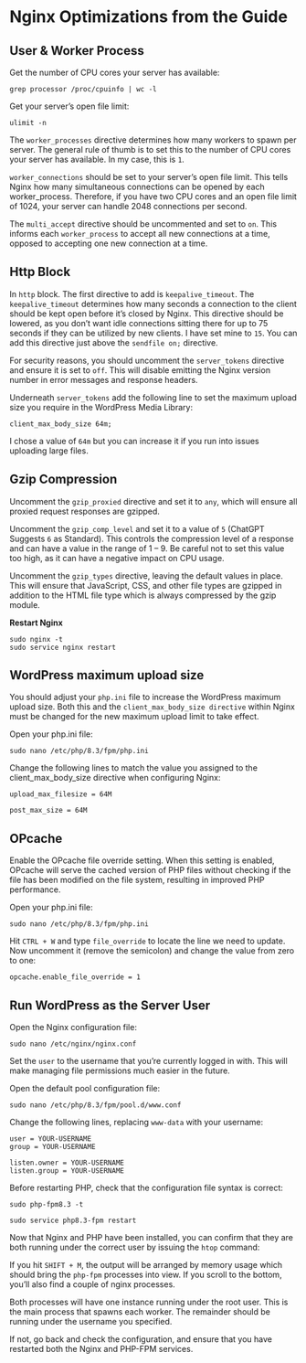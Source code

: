 # Nginx Optimizations from the Guide

## User & Worker Process

Get the number of CPU cores your server has available:

```grep processor /proc/cpuinfo | wc -l```

Get your server’s open file limit:

```ulimit -n```

The `worker_processes` directive determines how many workers to spawn per server. The general rule of thumb is to set this to the number of CPU cores your server has available. In my case, this is `1`.

`worker_connections` should be set to your server’s open file limit. This tells Nginx how many simultaneous connections can be opened by each worker_process. Therefore, if you have two CPU cores and an open file limit of 1024, your server can handle 2048 connections per second.

The `multi_accept` directive should be uncommented and set to `on`. This informs each `worker_process` to accept all new connections at a time, opposed to accepting one new connection at a time.



## Http Block

In `http` block. The first directive to add is `keepalive_timeout`. The `keepalive_timeout` determines how many seconds a connection to the client should be kept open before it’s closed by Nginx. This directive should be lowered, as you don’t want idle connections sitting there for up to 75 seconds if they can be utilized by new clients. I have set mine to `15`. You can add this directive just above the `sendfile on;` directive.

For security reasons, you should uncomment the `server_tokens` directive and ensure it is set to `off`. This will disable emitting the Nginx version number in error messages and response headers.

Underneath `server_tokens` add the following line to set the maximum upload size you require in the WordPress Media Library:

```client_max_body_size 64m;```

I chose a value of `64m` but you can increase it if you run into issues uploading large files.



## Gzip Compression

Uncomment the `gzip_proxied` directive and set it to `any`, which will ensure all proxied request responses are gzipped.

Uncomment the `gzip_comp_level` and set it to a value of `5` (ChatGPT Suggests `6` as Standard). This controls the compression level of a response and can have a value in the range of 1 – 9. Be careful not to set this value too high, as it can have a negative impact on CPU usage.

Uncomment the `gzip_types` directive, leaving the default values in place. This will ensure that JavaScript, CSS, and other file types are gzipped in addition to the HTML file type which is always compressed by the gzip module.

**Restart Nginx**
```
sudo nginx -t
sudo service nginx restart
```

## WordPress maximum upload size
You should adjust your `php.ini` file to increase the WordPress maximum upload size. Both this and the `client_max_body_size directive` within Nginx must be changed for the new maximum upload limit to take effect.

Open your php.ini file:
```
sudo nano /etc/php/8.3/fpm/php.ini
```

Change the following lines to match the value you assigned to the client_max_body_size directive when configuring Nginx:
```
upload_max_filesize = 64M
```
```
post_max_size = 64M
```



## OPcache
Enable the OPcache file override setting. When this setting is enabled, OPcache will serve the cached version of PHP files without checking if the file has been modified on the file system, resulting in improved PHP performance.

Open your php.ini file:
```
sudo nano /etc/php/8.3/fpm/php.ini
```

Hit `CTRL + W` and type `file_override` to locate the line we need to update. Now uncomment it (remove the semicolon) and change the value from zero to one:
```
opcache.enable_file_override = 1
```



## Run WordPress as the Server User

Open the Nginx configuration file: 

```sudo nano /etc/nginx/nginx.conf```

Set the `user` to the username that you’re currently logged in with. This will make managing file permissions much easier in the future.

Open the default pool configuration file:
```
sudo nano /etc/php/8.3/fpm/pool.d/www.conf
```

Change the following lines, replacing `www-data` with your username:
```
user = YOUR-USERNAME
group = YOUR-USERNAME
```
```
listen.owner = YOUR-USERNAME
listen.group = YOUR-USERNAME
```

Before restarting PHP, check that the configuration file syntax is correct:
```
sudo php-fpm8.3 -t
```

```
sudo service php8.3-fpm restart
```

Now that Nginx and PHP have been installed, you can confirm that they are both running under the correct user by issuing the `htop` command:

If you hit `SHIFT + M`, the output will be arranged by memory usage which should bring the `php-fpm` processes into view. If you scroll to the bottom, you’ll also find a couple of nginx processes.

Both processes will have one instance running under the root user. This is the main process that spawns each worker. The remainder should be running under the username you specified.

If not, go back and check the configuration, and ensure that you have restarted both the Nginx and PHP-FPM services.








